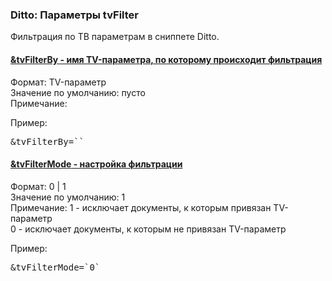 
<meta http-equiv="Content-Type" content="text/html; charset=utf-8">
<h3>Ditto: Параметры tvFilter </h3> 
Фильтрация по ТВ параметрам в сниппете Ditto.	
<br>
<div class="panel-group accordion">
<div class="panel panel-default">
<div class="panel-heading">
<h4 class="panel-title"><a id="1161"></a><a class="accordion-toggle collapsed" data-toggle="collapse" data-parent="#accordion" href="#collapse1161"><span class="text-bold">&tvFilterBy</span> - имя TV-параметра, по которому происходит фильтрация</a></h4>
</div>
<div id="collapse1161" class="panel-collapse collapse">
<div class="panel-body">
<span class="text-bold">Формат:</span> TV-параметр<br>
<span class="text-bold">Значение по умолчанию:</span> пусто<br>
<span class="text-bold">Примечание:</span> <br>
<p><span class="text-bold">Пример:</span></p>
<pre class="brush: html;">&tvFilterBy=``</pre>
</div>
</div>
</div>

<div class="panel panel-default">
<div class="panel-heading">
<h4 class="panel-title"><a id="1162"></a><a class="accordion-toggle collapsed" data-toggle="collapse" data-parent="#accordion" href="#collapse1162"><span class="text-bold">&tvFilterMode</span> - настройка фильтрации</a></h4>
</div>
<div id="collapse1162" class="panel-collapse collapse">
<div class="panel-body">
<span class="text-bold">Формат:</span> 0 | 1<br>
<span class="text-bold">Значение по умолчанию:</span> 1<br>
<span class="text-bold">Примечание:</span> 1 - исключает документы, к которым привязан TV-параметр<br>
0 - исключает документы, к которым не привязан TV-параметр<br>
<p><span class="text-bold">Пример:</span></p>
<pre class="brush: html;">&tvFilterMode=`0`</pre>
</div>
</div>
</div>
</div>